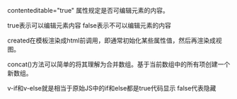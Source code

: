 contenteditable="true" 属性规定是否可编辑元素的内容。 

true表示可以编辑元素内容 false表示不可以编辑元素的内容

created在模板渲染成html前调用，即通常初始化某些属性值，然后再渲染成视图。 

concat()方法可以简单的将其理解为合并数组。基于当前数组中的所有项创建一个新数组。 

v-if和v-else就是相当于原始JS中的if和else都是true代码显示 false代表隐藏 